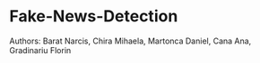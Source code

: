 # Fake-News-Detection

Authors: Barat Narcis, Chira Mihaela, Martonca Daniel, Cana Ana, Gradinariu Florin
